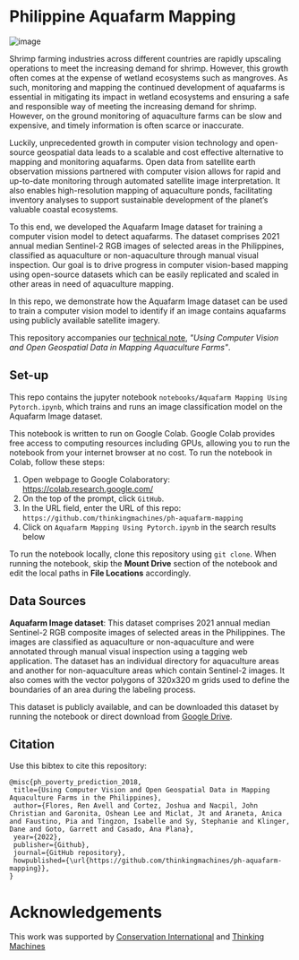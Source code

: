 # Philippine Aquafarm Mapping
![image](https://user-images.githubusercontent.com/61814579/166631451-33b35e4a-949b-4593-a5b3-7bda10e26ce4.png)

Shrimp farming industries across different countries are rapidly upscaling operations to meet the increasing demand for shrimp. However, this growth often comes at the expense of wetland ecosystems such as mangroves. As such, monitoring and mapping the continued development of aquafarms is essential in mitigating its impact in wetland ecosystems and ensuring a safe and responsible way of meeting the increasing demand for shrimp. However, on the ground monitoring of aquaculture farms can be slow and expensive, and timely information is often scarce or inaccurate.

Luckily, unprecedented growth in computer vision technology and open-source geospatial data leads to a scalable and cost effective alternative to mapping and monitoring aquafarms. Open data from satellite earth observation missions partnered with computer vision allows for rapid and up-to-date monitoring through automated satellite image interpretation. It also enables high-resolution mapping of aquaculture ponds, facilitating inventory analyses to support sustainable development of the planet’s valuable coastal ecosystems.

To this end, we developed the Aquafarm Image dataset for training a computer vision model to detect aquafarms. The dataset comprises 2021 annual median Sentinel-2  RGB images of selected areas in the Philippines, classified as aquaculture or non-aquaculture through manual visual inspection. Our goal is to drive progress in computer vision-based mapping using open-source datasets which can be easily replicated and scaled in other areas in need of aquaculture mapping.

In this repo, we demonstrate how the Aquafarm Image dataset can be used to train a computer vision model to identify if an image contains aquafarms using publicly available satellite imagery. 

This repository accompanies our [technical note](https://docs.google.com/document/d/1WYm-KH0TaujAS3Cw6FD8V3TNrUxQnjIwY6QUh8Ly5Ac/edit?usp=sharing), *"Using Computer Vision and Open Geospatial Data in Mapping Aquaculture Farms"*.
    
    
## Set-up
This repo contains the jupyter notebook `notebooks/Aquafarm Mapping Using Pytorch.ipynb`, which trains and runs an image classification model on the Aquafarm Image dataset. 

This notebook is written to run on Google Colab. Google Colab provides free access to computing resources including GPUs, allowing you to run the notebook from your internet browser at no cost. To run the notebook in Colab, follow these steps:
1. Open webpage to Google Colaboratory: https://colab.research.google.com/
2. On the top of the prompt, click `GitHub`.
3. In the URL field, enter the URL of this repo: `https://github.com/thinkingmachines/ph-aquafarm-mapping`
4. Click on `Aquafarm Mapping Using Pytorch.ipynb` in the search results below

To run the notebook locally, clone this repository using `git clone`. When running the notebook, skip the **Mount Drive** section of the notebook and edit the local paths in **File Locations** accordingly.

 
## Data Sources
**Aquafarm Image dataset**: This dataset comprises 2021 annual median Sentinel-2 RGB composite images of selected areas in the Philippines. The images are classified as aquaculture or non-aquaculture and were annotated through manual visual inspection using a tagging web application. The dataset has an individual directory for aquaculture areas and another for non-aquaculture areas which contain Sentinel-2 images. It also comes with the vector polygons of 320x320 m grids used to define the boundaries of an area during the labeling process.

This dataset is publicly available, and can be  downloaded this dataset by running the notebook or direct download from [Google Drive](https://drive.google.com/drive/folders/12aZCKYBLpm_TfsCZPjiUZZffUuUiRsOF?usp=sharing).

    
    
## Citation

Use this bibtex to cite this repository:
 
 ```
 @misc{ph_poverty_prediction_2018,
  title={Using Computer Vision and Open Geospatial Data in Mapping Aquaculture Farms in the Philippines},
  author={Flores, Ren Avell and Cortez, Joshua and Nacpil, John Christian and Garonita, Oshean Lee and Miclat, Jt and Araneta, Anica and Faustino, Pia and Tingzon, Isabelle and Sy, Stephanie and Klinger, Dane and Goto, Garrett and Casado, Ana Plana},
  year={2022},
  publisher={Github},
  journal={GitHub repository},
  howpublished={\url{https://github.com/thinkingmachines/ph-aquafarm-mapping}},
}
 ```
    
  
 # Acknowledgements
 
 This work was supported by [Conservation International](https://conservation.org) and [Thinking Machines](https://thinkingmachin.es)
